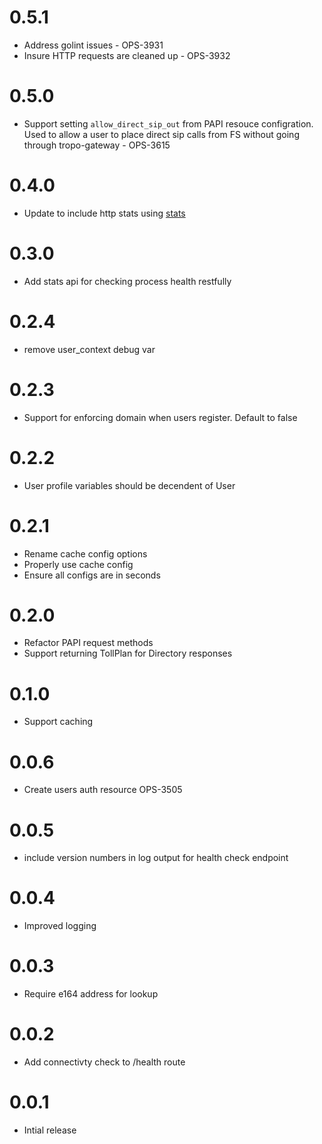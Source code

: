 # 0.5.1

* Address golint issues - OPS-3931
* Insure HTTP requests are cleaned up - OPS-3932

# 0.5.0

* Support setting `allow_direct_sip_out` from PAPI resouce configration. Used to allow a user to place direct sip calls from FS without going through tropo-gateway - OPS-3615

# 0.4.0

* Update to include http stats using [stats](https://github.com/thoas/stats)

# 0.3.0

* Add stats api for checking process health restfully

# 0.2.4

* remove user_context debug var

# 0.2.3

* Support for enforcing domain when users register. Default to false

# 0.2.2

* User profile variables should be decendent of User

# 0.2.1

* Rename cache config options
* Properly use cache config
* Ensure all configs are in seconds

# 0.2.0

* Refactor PAPI request methods
* Support returning TollPlan for Directory responses

# 0.1.0

* Support caching

# 0.0.6

* Create users auth resource OPS-3505

# 0.0.5

* include version numbers in log output for health check endpoint

# 0.0.4

* Improved logging

# 0.0.3

* Require e164 address for lookup

# 0.0.2

* Add connectivty check to /health route

# 0.0.1

* Intial release

